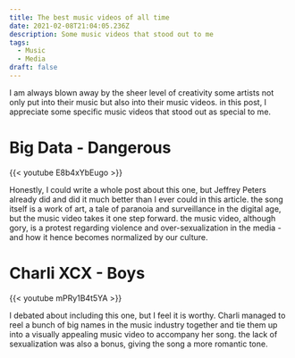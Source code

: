 ```yaml
---
title: The best music videos of all time
date: 2021-02-08T21:04:05.236Z
description: Some music videos that stood out to me
tags:
  - Music
  - Media
draft: false
---
```

I am always blown away by the sheer level of creativity some artists not only put into their music but also into their music videos. in this post, I appreciate some specific music videos that stood out as special to me.

# Big Data - Dangerous

{{< youtube E8b4xYbEugo >}}

Honestly, I could write a whole post about this one, but Jeffrey Peters already did and did it much better than I ever could in this article. the song itself is a work of art, a tale of paranoia and surveillance in the digital age, but the music video takes it one step forward. the music video, although gory, is a protest regarding violence and over-sexualization in the media - and how it hence becomes normalized by our culture.

# Charli XCX - Boys

{{< youtube mPRy1B4t5YA >}}

I debated about including this one, but I feel it is worthy. Charli managed to reel a bunch of big names in the music industry together and tie them up into a visually appealing music video to accompany her song. the lack of sexualization was also a bonus, giving the song a more romantic tone. 